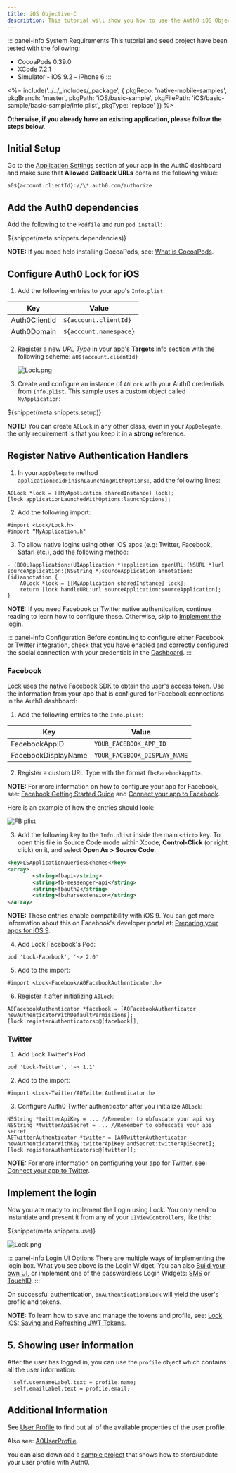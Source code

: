 ```yaml
---
title: iOS Objective-C
description: This tutorial will show you how to use the Auth0 iOS Objective-C SDK to add authentication and authorization to your mobile app.
---
```


::: panel-info System Requirements
This tutorial and seed project have been tested with the following:
* CocoaPods 0.39.0
* XCode 7.2.1
* Simulator - iOS 9.2 - iPhone 6
:::

<%= include('../../_includes/_package', {
  pkgRepo: 'native-mobile-samples',
  pkgBranch: 'master',
  pkgPath: 'iOS/basic-sample',
  pkgFilePath: 'iOS/basic-sample/basic-sample/Info.plist',
  pkgType: 'replace'
}) %>

**Otherwise, if you already have an existing application, please follow the steps below.**

## Initial Setup

Go to the [Application Settings](${uiAppSettingsURL}) section of your app in the Auth0 dashboard and make sure that **Allowed Callback URLs** contains the following value:

`a0${account.clientId}://\*.auth0.com/authorize`

## Add the Auth0 dependencies

Add the following to the `Podfile` and run `pod install`:

${snippet(meta.snippets.dependencies)}

**NOTE:** If you need help installing CocoaPods, see: [What is CocoaPods](http://guides.cocoapods.org/using/getting-started.html).

## Configure Auth0 Lock for iOS

1. Add the following entries to your app's `Info.plist`:

| Key | Value |
| --- | --- |
| Auth0ClientId | `${account.clientId}` |
| Auth0Domain | `${account.namespace}` |


2. Register a new _URL Type_ in  your app's **Targets** info section with the following scheme:
`a0${account.clientId}`

    ![Lock.png](/media/articles/native-platforms/ios-objc/url-type-register.png)

3. Create and configure an instance of `A0Lock` with your Auth0 credentials from `Info.plist`. This sample uses a custom object called `MyApplication`:

${snippet(meta.snippets.setup)}

**NOTE:** You can create `A0Lock` in any other class, even in your `AppDelegate`, the only requirement is that you keep it in a **strong** reference.

## Register Native Authentication Handlers

1. In your `AppDelegate` method `application:didFinishLaunchingWithOptions:`, add the following lines:

```objc
A0Lock *lock = [[MyApplication sharedInstance] lock];
[lock applicationLaunchedWithOptions:launchOptions];
```

2. Add the following import:

```objc
#import <Lock/Lock.h>
#import “MyApplication.h"
```

3. To allow native logins using other iOS apps (e.g: Twitter, Facebook, Safari etc.), add the following method:

```objc
- (BOOL)application:(UIApplication *)application openURL:(NSURL *)url sourceApplication:(NSString *)sourceApplication annotation:(id)annotation {
    A0Lock *lock = [[MyApplication sharedInstance] lock];
    return [lock handleURL:url sourceApplication:sourceApplication];
}
```

**NOTE:** If you need Facebook or Twitter native authentication, continue reading to learn how to configure these. Otherwise, skip to [Implement the login](#implement-the-login).

::: panel-info Configuration
Before continuing to configure either Facebook or Twitter integration, check that you have enabled and correctly configured the social connection with your credentials in the [Dashboard](${uiURL}/#/connections/social).
:::


### Facebook

Lock uses the native Facebook SDK to obtain the user's access token. Use the information from your app that is configured for Facebook connections in the Auth0 dashboard:

1. Add the following entries to the `Info.plist`:

  | Key | Value |
| --- | --- |
| FacebookAppID | `YOUR_FACEBOOK_APP_ID` |
| FacebookDisplayName | `YOUR_FACEBOOK_DISPLAY_NAME` |


2. Register a custom URL Type with the format `fb<FacebookAppID>`.

**NOTE:** For more information on how to configure your app for Facebook, see: [Facebook Getting Started Guide](https://developers.facebook.com/docs/ios/getting-started) and [Connect your app to Facebook](/connections/social/facebook).

Here is an example of how the entries should look:

![FB plist](/media/articles/native-platforms/ios-objc/fb-plist.png)

3. Add the following key to the `Info.plist` inside the main `<dict>` key. To open this file in Source Code mode within Xcode, **Control-Click** (or right click) on it, and select **Open As > Source Code**.

```xml
<key>LSApplicationQueriesSchemes</key>
<array>
        <string>fbapi</string>
        <string>fb-messenger-api</string>
        <string>fbauth2</string>
        <string>fbshareextension</string>
</array>
```
**NOTE:** These entries enable compatibility with iOS 9. You can get more information about this on Facebook's developer portal at: [Preparing your apps for iOS 9](https://developers.facebook.com/docs/ios/ios9).

4. Add Lock Facebook's Pod:

`pod 'Lock-Facebook', '~> 2.0'`

5. Add to the import:

`#import <Lock-Facebook/A0FacebookAuthenticator.h>`

6. Register it after initializing `A0Lock`:

```objc
A0FacebookAuthenticator *facebook = [A0FacebookAuthenticator newAuthenticatorWithDefaultPermissions];
[lock registerAuthenticators:@[facebook]];
```

### Twitter

1. Add Lock Twitter's Pod

`pod 'Lock-Twitter', '~> 1.1'`

2. Add to the import:

`#import <Lock-Twitter/A0TwitterAuthenticator.h>`

3. Configure Auth0 Twitter authenticator after you initialize `A0Lock`:

```objc
NSString *twitterApiKey = ... //Remember to obfuscate your api key
NSString *twitterApiSecret = ... //Remember to obfuscate your api secret
A0TwitterAuthenticator *twitter = [A0TwitterAuthenticator newAuthenticatorWithKey:twitterApiKey andSecret:twitterApiSecret];
[lock registerAuthenticators:@[twitter]];
```

**NOTE:** For more information on configuring your app for Twitter, see: [Connect your app to Twitter](/connections/social/twitter).

## Implement the login

Now you are ready to implement the Login using Lock. You only need to instantiate and present it from any of your `UIViewControllers`, like this:

${snippet(meta.snippets.use)}

![Lock.png](/media/articles/native-platforms/ios-objc/Lock-Widget-Screenshot.png)

::: panel-info Login UI Options
There are multiple ways of implementing the login box. What you see above is the Login Widget. You can also [Build your own UI](/libraries/lock-ios/use-your-own-ui), or implement one of the passwordless Login Widgets: [SMS](/libraries/lock-ios#sms) or [TouchID](/libraries/lock-ios#touchid).
:::

On successful authentication, `onAuthenticationBlock` will yield the user's profile and tokens.

**NOTE:** To learn how to save and manage the tokens and profile, see: [Lock iOS: Saving and Refreshing JWT Tokens](/libraries/lock-ios/save-and-refresh-jwt-tokens).

## 5. Showing user information

After the user has logged in, you can use the `profile` object which contains all the user information:

```objc
  self.usernameLabel.text = profile.name;
  self.emailLabel.text = profile.email;
```

## Additional Information

See [User Profile](/user-profile) to find out all of the available properties of the user profile. 

Also see: [A0UserProfile](https://github.com/auth0/Lock.iOS-OSX/blob/master/Lock/Core/A0UserProfile.h).

You can also download a [sample project](/package/native-mobile-samples/master?path=iOS/profile-sample-swift&file_path=iOS/profile-sample-swift/ProfileSample/Info.plist&type=replace&client_id=${account.clientId}) that shows how to store/update your user profile with Auth0.
